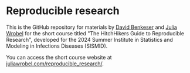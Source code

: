 # Reproducible research

This is the GitHub repository for materials by [David Benkeser](https://davidbphd.com/) and [Julia Wrobel](http://juliawrobel.com/) for the short course titled "The HitchHikers Guide to Reproducible Research", developed for the 2024 Summer Institute in Statistics and Modeling in Infections Diseases (SISMID). 


You can access the short course website at [juliawrobel.com/reproducible_research/](http://juliawrobel.com/reproducible_research/).



